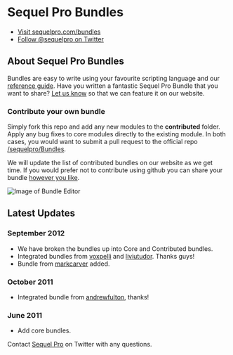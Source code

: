 # Sequel Pro Bundles

  * [Visit sequelpro.com/bundles][2]
  * [Follow @sequelpro on Twitter][3]

## About Sequel Pro Bundles
Bundles are easy to write using your favourite scripting language and our [reference guide][4]. Have you written a fantastic Sequel Pro Bundle that you want to share? [Let us know][8] so that we can feature it on our website.

### Contribute your own bundle
Simply fork this repo and add any new modules to the __contributed__ folder. Apply any bug fixes to core modules directly to the existing module. In both cases, you would want to submit a pull request to the official repo [/sequelpro/Bundles][9].

We will update the list of contributed bundles on our website as we get time. If you would prefer not to contribute using github you can share your bundle [however you like][8]. 

![Image of Bundle Editor](http://www.sequelpro.com/w/images/6/67/New_Bundle_Editor_Screenshot.png "Image of Bundle Editor")

## Latest Updates

### September 2012
  * We have broken the bundles up into Core and Contributed bundles.
  * Integrated bundles from [voxpelli][6] and [liviutudor][7]. Thanks guys!
  * Bundle from [markcarver][10] added.

### October 2011
  * Integrated bundle from [andrewfulton][5], thanks!

### June 2011
  * Add core bundles.

Contact [Sequel Pro][3] on Twitter with any questions.

[1]: http://sequelpro.com/ "Sequel Pro"
[2]: http://sequelpro.com/bundles "Sequel Pro Bundles"
[3]: http://twitter.com/sequelpro "Sequel Pro on Twitter"
[4]: http://www.sequelpro.com/bundles/reference "Bundles Documentation"
[5]: https://github.com/andrewfulton "Andrew Fulton"
[6]: https://github.com/voxpelli "Pelle Wessman"
[7]: https://github.com/liviutudor "Liviu Tudor"
[8]: http://sequelpro.com/bundles/share "Share your Bundle"
[9]: https://github.com/sequelpro/Bundles "Sequel Pro Bundles on github"
[10]: https://github.com/markcarver "Mark Carver"